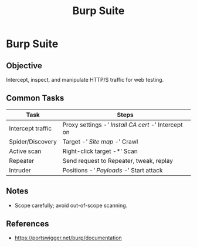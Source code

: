 ﻿---
title: "Burp Suite"
type: tool-note
tool: Burp Suite
tags: [tool, pentesting, web]
cssclass: cs-note
---

# Burp Suite

## Objective
Intercept, inspect, and manipulate HTTP/S traffic for web testing.

## Common Tasks
| Task | Steps |
|------|-------|
| Intercept traffic | Proxy settings -*' Install CA cert -*' Intercept on |
| Spider/Discovery | Target -*' Site map -*' Crawl |
| Active scan | Right-click target -*' Scan |
| Repeater | Send request to Repeater, tweak, replay |
| Intruder | Positions -*' Payloads -*' Start attack |

## Notes
- Scope carefully; avoid out-of-scope scanning.

## References
- https://portswigger.net/burp/documentation


